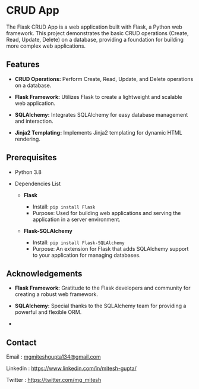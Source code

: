 
# CRUD App

The Flask CRUD App is a web application built with Flask, a Python web framework. This project demonstrates the basic CRUD operations (Create, Read, Update, Delete) on a database, providing a foundation for building more complex web applications.
## Features

- **CRUD Operations:** Perform Create, Read, Update, and Delete operations on a database.

- **Flask Framework:** Utilizes Flask to create a lightweight and scalable web application.
- **SQLAlchemy:** Integrates SQLAlchemy for easy database management and interaction.
- **Jinja2 Templating:** Implements Jinja2 templating for dynamic HTML rendering.
  
## Prerequisites
- Python 3.8
- Dependencies List

  - **Flask**
     - Install: `pip install Flask`
     - Purpose: Used for building web applications and serving the application in a server environment.
  
  - **Flask-SQLAlchemy**
     - Install: `pip install Flask-SQLAlchemy`
     - Purpose: An extension for Flask that adds SQLAlchemy support to your application for managing databases.

## Acknowledgements

- **Flask Framework:** Gratitude to the Flask developers and community for creating a robust web framework.

- **SQLAlchemy:** Special thanks to the SQLAlchemy team for providing a powerful and flexible ORM.
- 
## Contact
Email : mgmiteshgupta134@gmail.com

Linkedin : https://www.linkedin.com/in/mitesh-gupta/

Twitter : https://twitter.com/mg_mitesh
